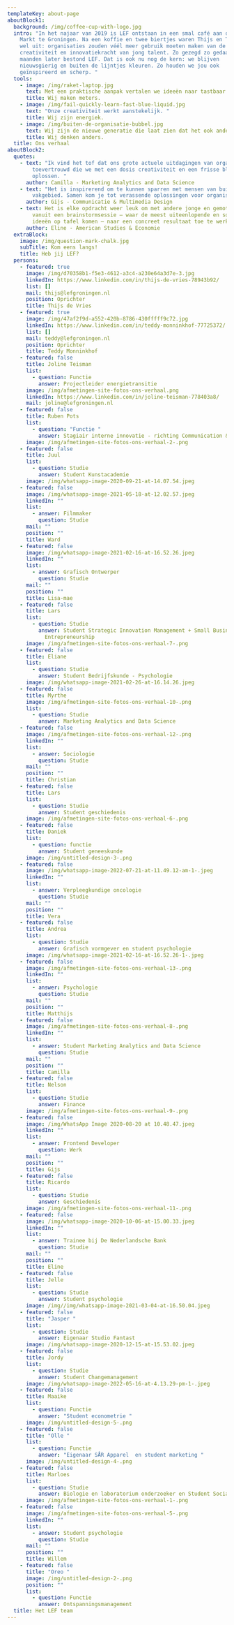 ```yaml
---
templateKey: about-page
aboutBlock1:
  background: /img/coffee-cup-with-logo.jpg
  intro: "In het najaar van 2019 is LEF ontstaan in een smal café aan de Grote
    Markt te Groningen. Na een koffie en twee biertjes waren Thijs en Teddy er
    wel uit: organisaties zouden véél meer gebruik moeten maken van de
    creativiteit en innovatiekracht van jong talent. Zo gezegd zo gedaan, twee
    maanden later bestond LEF. Dat is ook nu nog de kern: we blijven
    nieuwsgierig en buiten de lijntjes kleuren. Zo houden we jou ook
    geïnspireerd en scherp. "
  tools:
    - image: /img/raket-laptop.jpg
      text: Met een praktische aanpak vertalen we ideeën naar tastbaar resultaat.
      title: Wij maken meters.
    - image: /img/fail-quickly-learn-fast-blue-liquid.jpg
      text: "Onze creativiteit werkt aanstekelijk. "
      title: Wij zijn energiek.
    - image: /img/buiten-de-organisatie-bubbel.jpg
      text: Wij zijn de nieuwe generatie die laat zien dat het ook anders kan.
      title: Wij denken anders.
  title: Ons verhaal
aboutBlock2:
  quotes:
    - text: "Ik vind het tof dat ons grote actuele uitdagingen van organisaties wordt
        toevertrouwd die we met een dosis creativiteit en een frisse blik
        oplossen. "
      author: Camilla - Marketing Analytics and Data Science
    - text: "Het is inspirerend om te kunnen sparren met mensen van buiten mijn eigen
        vakgebied. Samen kom je tot verassende oplossingen voor organisaties. "
      author: Gijs - Communicatie & Multimedia Design
    - text: Het is elke opdracht weer leuk om met andere jonge en gemotiveerde mensen
        vanuit een brainstormsessie – waar de meest uiteenlopende en soms gekke
        ideeën op tafel komen – naar een concreet resultaat toe te werken.
      author: Eline - American Studies & Economie
  extraBlock:
    image: /img/question-mark-chalk.jpg
    subTitle: Kom eens langs!
    title: Heb jij LEF?
  persons:
    - featured: true
      image: /img/d70358b1-f5e3-4612-a3c4-a230e64a3d7e-3.jpg
      linkedIn: https://www.linkedin.com/in/thijs-de-vries-78943b92/
      list: []
      mail: thijs@lefgroningen.nl
      position: Oprichter
      title: Thijs de Vries
    - featured: true
      image: /img/47af2f9d-a552-420b-8786-430fffff9c72.jpg
      linkedIn: https://www.linkedin.com/in/teddy-monninkhof-77725372/
      list: []
      mail: teddy@lefgroningen.nl
      position: Oprichter
      title: Teddy Monninkhof
    - featured: false
      title: Joline Teisman
      list:
        - question: Functie
          answer: Projectleider energietransitie
      image: /img/afmetingen-site-fotos-ons-verhaal.png
      linkedIn: https://www.linkedin.com/in/joline-teisman-778403a8/
      mail: joline@lefgroningen.nl
    - featured: false
      title: Ruben Pots
      list:
        - question: "Functie "
          answer: Stagiair interne innovatie - richting Communication & Multimedia Design
      image: /img/afmetingen-site-fotos-ons-verhaal-2-.png
    - featured: false
      title: Juul
      list:
        - question: Studie
          answer: Student Kunstacademie
      image: /img/whatsapp-image-2020-09-21-at-14.07.54.jpeg
    - featured: false
      image: /img/whatsapp-image-2021-05-18-at-12.02.57.jpeg
      linkedIn: ""
      list:
        - answer: Filmmaker
          question: Studie
      mail: ""
      position: ""
      title: Ward
    - featured: false
      image: /img/whatsapp-image-2021-02-16-at-16.52.26.jpeg
      linkedIn: ""
      list:
        - answer: Grafisch Ontwerper
          question: Studie
      mail: ""
      position: ""
      title: Lisa-mae
    - featured: false
      title: Lars
      list:
        - question: Studie
          answer: Student Strategic Innovation Management + Small Business &
            Entrepreneurship
      image: /img/afmetingen-site-fotos-ons-verhaal-7-.png
    - featured: false
      title: Eliane
      list:
        - question: Studie
          answer: Student Bedrijfskunde - Psychologie
      image: /img/whatsapp-image-2021-02-26-at-16.14.26.jpeg
    - featured: false
      title: Myrthe
      image: /img/afmetingen-site-fotos-ons-verhaal-10-.png
      list:
        - question: Studie
          answer: Marketing Analytics and Data Science
    - featured: false
      image: /img/afmetingen-site-fotos-ons-verhaal-12-.png
      linkedIn: ""
      list:
        - answer: Sociologie
          question: Studie
      mail: ""
      position: ""
      title: Christian
    - featured: false
      title: Lars
      list:
        - question: Studie
          answer: Student geschiedenis
      image: /img/afmetingen-site-fotos-ons-verhaal-6-.png
    - featured: false
      title: Daniek
      list:
        - question: functie
          answer: Student geneeskunde
      image: /img/untitled-design-3-.png
    - featured: false
      image: /img/whatsapp-image-2022-07-21-at-11.49.12-am-1-.jpeg
      linkedIn: ""
      list:
        - answer: Verpleegkundige oncologie
          question: Studie
      mail: ""
      position: ""
      title: Vera
    - featured: false
      title: Andrea
      list:
        - question: Studie
          answer: Grafisch vormgever en student psychologie
      image: /img/whatsapp-image-2021-02-16-at-16.52.26-1-.jpeg
    - featured: false
      image: /img/afmetingen-site-fotos-ons-verhaal-13-.png
      linkedIn: ""
      list:
        - answer: Psychologie
          question: Studie
      mail: ""
      position: ""
      title: Matthijs
    - featured: false
      image: /img/afmetingen-site-fotos-ons-verhaal-8-.png
      linkedIn: ""
      list:
        - answer: Student Marketing Analytics and Data Science
          question: Studie
      mail: ""
      position: ""
      title: Camilla
    - featured: false
      title: Nelson
      list:
        - question: Studie
          answer: Finance
      image: /img/afmetingen-site-fotos-ons-verhaal-9-.png
    - featured: false
      image: /img/WhatsApp Image 2020-08-20 at 10.48.47.jpeg
      linkedIn: ""
      list:
        - answer: Frontend Developer
          question: Werk
      mail: ""
      position: ""
      title: Gijs
    - featured: false
      title: Ricardo
      list:
        - question: Studie
          answer: Geschiedenis
      image: /img/afmetingen-site-fotos-ons-verhaal-11-.png
    - featured: false
      image: /img/whatsapp-image-2020-10-06-at-15.00.33.jpeg
      linkedIn: ""
      list:
        - answer: Trainee bij De Nederlandsche Bank
          question: Studie
      mail: ""
      position: ""
      title: Eline
    - featured: false
      title: Jelle
      list:
        - question: Studie
          answer: Student psychologie
      image: /img//img/whatsapp-image-2021-03-04-at-16.50.04.jpeg
    - featured: false
      title: "Jasper "
      list:
        - question: Studie
          answer: Eigenaar Studio Fantast
      image: /img/whatsapp-image-2020-12-15-at-15.53.02.jpeg
    - featured: false
      title: Jordy
      list:
        - question: Studie
          answer: Student Changemanagement
      image: /img/whatsapp-image-2022-05-16-at-4.13.29-pm-1-.jpeg
    - featured: false
      title: Maaike
      list:
        - question: Functie
          answer: "Student econometrie "
      image: /img/untitled-design-5-.png
    - featured: false
      title: "Olle "
      list:
        - question: Functie
          answer: "Eigenaar SÅR Apparel  en student marketing "
      image: /img/untitled-design-4-.png
    - featured: false
      title: Marloes
      list:
        - question: Studie
          answer: Biologie en laboratorium onderzoeker en Student Social Work
      image: /img/afmetingen-site-fotos-ons-verhaal-1-.png
    - featured: false
      image: /img/afmetingen-site-fotos-ons-verhaal-5-.png
      linkedIn: ""
      list:
        - answer: Student psychologie
          question: Studie
      mail: ""
      position: ""
      title: Willem
    - featured: false
      title: "Oreo "
      image: /img/untitled-design-2-.png
      position: ""
      list:
        - question: Functie
          answer: Ontspanningsmanagement
  title: Het LEF team
---
```

